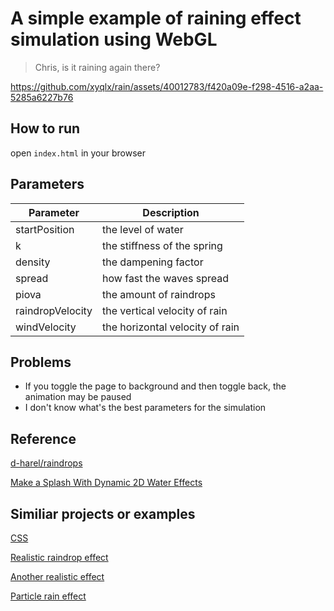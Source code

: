 # A simple example of raining effect simulation using WebGL

> Chris, is it raining again there?

https://github.com/xyqlx/rain/assets/40012783/f420a09e-f298-4516-a2aa-5285a6227b76

## How to run

open `index.html` in your browser

## Parameters

| Parameter | Description |
| --- | --- |
| startPosition | the level of water |
| k | the stiffness of the spring |
| density |  the dampening factor |
| spread | how fast the waves spread |
| piova | the amount of raindrops |
| raindropVelocity | the vertical velocity of rain |
| windVelocity | the horizontal velocity of rain |

## Problems

- If you toggle the page to background and then toggle back, the animation may be paused
- I don't know what's the best parameters for the simulation

## Reference

[d-harel/raindrops](https://github.com/d-harel/raindrops)

[Make a Splash With Dynamic 2D Water Effects](https://gamedevelopment.tutsplus.com/make-a-splash-with-dynamic-2d-water-effects--gamedev-236t)

## Similiar projects or examples

[CSS](https://foolishdeveloper.com/12-css-rain-effect-simple-rain-animation-effect/)

[Realistic raindrop effect](https://github.com/codrops/RainEffect)

[Another realistic effect](https://github.com/jxa/rain)

[Particle rain effect](https://github.com/akella/ParticleRainEffect)
